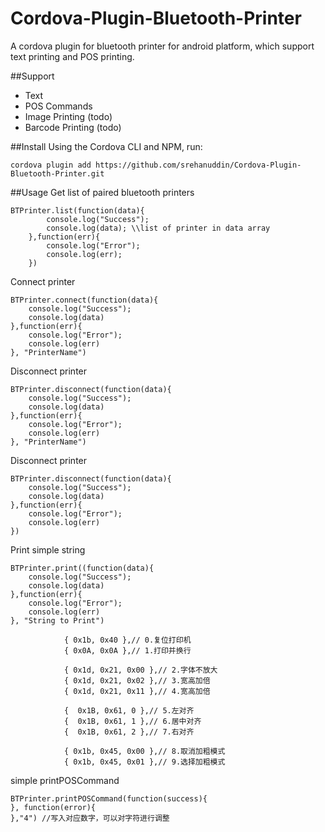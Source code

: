 # Cordova-Plugin-Bluetooth-Printer
A cordova plugin for bluetooth printer for android platform, which support text printing and POS printing.

##Support
- Text
- POS Commands
- Image Printing (todo)
- Barcode Printing (todo)

##Install
Using the Cordova CLI and NPM, run:

```
cordova plugin add https://github.com/srehanuddin/Cordova-Plugin-Bluetooth-Printer.git
```



##Usage
Get list of paired bluetooth printers

```
BTPrinter.list(function(data){
        console.log("Success");
        console.log(data); \\list of printer in data array
    },function(err){
        console.log("Error");
        console.log(err);
    })
```


Connect printer

```
BTPrinter.connect(function(data){
	console.log("Success");
	console.log(data)
},function(err){
	console.log("Error");
	console.log(err)
}, "PrinterName")
```


Disconnect printer

```
BTPrinter.disconnect(function(data){
	console.log("Success");
	console.log(data)
},function(err){
	console.log("Error");
	console.log(err)
}, "PrinterName")
```


Disconnect printer

```
BTPrinter.disconnect(function(data){
	console.log("Success");
	console.log(data)
},function(err){
	console.log("Error");
	console.log(err)
})
```


Print simple string

```
BTPrinter.print((function(data){
    console.log("Success");
    console.log(data)
},function(err){
    console.log("Error");
    console.log(err)
}, "String to Print")
```

				{ 0x1b, 0x40 },// 0.复位打印机    
				{ 0x0A, 0x0A },// 1.打印并换行
    		
                { 0x1d, 0x21, 0x00 },// 2.字体不放大    
                { 0x1d, 0x21, 0x02 },// 3.宽高加倍    
                { 0x1d, 0x21, 0x11 },// 4.宽高加倍    

                {  0x1B, 0x61, 0 },// 5.左对齐
                {  0x1B, 0x61, 1 },// 6.居中对齐
                {  0x1B, 0x61, 2 },// 7.右对齐

                { 0x1b, 0x45, 0x00 },// 8.取消加粗模式
                { 0x1b, 0x45, 0x01 },// 9.选择加粗模式
simple printPOSCommand

```
BTPrinter.printPOSCommand(function(success){
}, function(error){
},"4") //写入对应数字，可以对字符进行调整
```